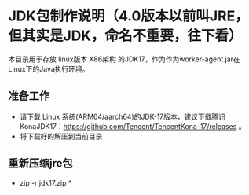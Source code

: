 # JDK包制作说明（4.0版本以前叫JRE，但其实是JDK，命名不重要，往下看）

本目录用于存放 linux版本 X86架构 的JDK17，作为作为worker-agent.jar在Linux下的Java执行环境。

## 准备工作
- 请下载 Linux 系统(ARM64/aarch64)的JDK-17版本，建议下载腾讯KonaJDK17：https://github.com/Tencent/TencentKona-17/releases 。
- 将下载好的解压到当前目录

## 重新压缩jre包
- zip -r jdk17.zip *

